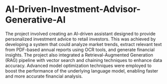 # AI-Driven-Investment-Advisor-Generative-AI
The project involved creating an AI-driven assistant designed to provide personalized investment advice to retail investors. This was achieved by developing a system that could analyze market trends, extract relevant text from PDF-based annual reports using OCR tools, and generate financial insights. The project also integrated a Retrieval-Augmented Generation (RAG) pipeline with vector search and chaining techniques to enhance data accuracy. Advanced model optimization techniques were employed to boost the performance of the underlying language model, enabling faster and more accurate financial analysis.
